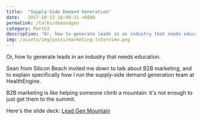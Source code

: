 ```yaml
---
title:  "Supply-Side Demand Generation"
date:   2017-10-13 16:00:31 +0800
permalink: /talks/demandgen
category: Perth3
description: "Or, how to generate leads in an industry that needs education."
img: /assets/img/posts/marketing-interview.png
---
```

Or, how to generate leads in an industry that needs education.  

Sean from Silicon Beach invited me down to talk about B2B marketing, and to explain specifically how I run the supply-side demand generation team at HealthEngine.

B2B marketing is like helping someone climb a mountain: it's not enough to just get them to the summit.

Here's the slide deck: [Lead Gen Mountain](/assets/downloads/leadgenmountain.pdf)
